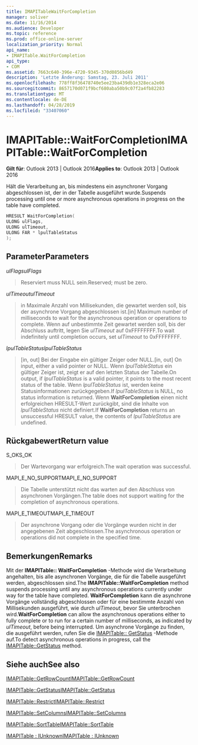```yaml
---
title: IMAPITableWaitForCompletion
manager: soliver
ms.date: 11/16/2014
ms.audience: Developer
ms.topic: reference
ms.prod: office-online-server
localization_priority: Normal
api_name:
- IMAPITable.WaitForCompletion
api_type:
- COM
ms.assetid: 7663c640-396e-4720-9345-370d0856bd49
description: 'Letzte Änderung: Samstag, 23. Juli 2011'
ms.openlocfilehash: 778ff8f36478740e5ee23ba439db1e328eca2e06
ms.sourcegitcommit: 8657170d071f9bcf680aba50b9c07f2a4fb82283
ms.translationtype: MT
ms.contentlocale: de-DE
ms.lasthandoff: 04/28/2019
ms.locfileid: "33407060"
---
```

# <a name="imapitablewaitforcompletion"></a><span data-ttu-id="dfbf8-103">IMAPITable::WaitForCompletion</span><span class="sxs-lookup"><span data-stu-id="dfbf8-103">IMAPITable::WaitForCompletion</span></span>

  
  
<span data-ttu-id="dfbf8-104">**Gilt für**: Outlook 2013 | Outlook 2016</span><span class="sxs-lookup"><span data-stu-id="dfbf8-104">**Applies to**: Outlook 2013 | Outlook 2016</span></span> 
  
<span data-ttu-id="dfbf8-105">Hält die Verarbeitung an, bis mindestens ein asynchroner Vorgang abgeschlossen ist, der in der Tabelle ausgeführt wurde.</span><span class="sxs-lookup"><span data-stu-id="dfbf8-105">Suspends processing until one or more asynchronous operations in progress on the table have completed.</span></span>
  
```cpp
HRESULT WaitForCompletion(
ULONG ulFlags,
ULONG ulTimeout,
ULONG FAR * lpulTableStatus
);
```

## <a name="parameters"></a><span data-ttu-id="dfbf8-106">Parameter</span><span class="sxs-lookup"><span data-stu-id="dfbf8-106">Parameters</span></span>

 <span data-ttu-id="dfbf8-107">_ulFlags_</span><span class="sxs-lookup"><span data-stu-id="dfbf8-107">_ulFlags_</span></span>
  
> <span data-ttu-id="dfbf8-108">Reserviert muss NULL sein.</span><span class="sxs-lookup"><span data-stu-id="dfbf8-108">Reserved; must be zero.</span></span>
    
 <span data-ttu-id="dfbf8-109">_ulTimeout_</span><span class="sxs-lookup"><span data-stu-id="dfbf8-109">_ulTimeout_</span></span>
  
> <span data-ttu-id="dfbf8-110">in Maximale Anzahl von Millisekunden, die gewartet werden soll, bis der asynchrone Vorgang abgeschlossen ist.</span><span class="sxs-lookup"><span data-stu-id="dfbf8-110">[in] Maximum number of milliseconds to wait for the asynchronous operation or operations to complete.</span></span> <span data-ttu-id="dfbf8-111">Wenn auf unbestimmte Zeit gewartet werden soll, bis der Abschluss auftritt, legen Sie _ulTimeout_ auf 0xFFFFFFFF.</span><span class="sxs-lookup"><span data-stu-id="dfbf8-111">To wait indefinitely until completion occurs, set  _ulTimeout_ to 0xFFFFFFFF.</span></span> 
    
 <span data-ttu-id="dfbf8-112">_lpulTableStatus_</span><span class="sxs-lookup"><span data-stu-id="dfbf8-112">_lpulTableStatus_</span></span>
  
> <span data-ttu-id="dfbf8-113">[in, out] Bei der Eingabe ein gültiger Zeiger oder NULL.</span><span class="sxs-lookup"><span data-stu-id="dfbf8-113">[in, out] On input, either a valid pointer or NULL.</span></span> <span data-ttu-id="dfbf8-114">Wenn _lpulTableStatus_ ein gültiger Zeiger ist, zeigt er auf den letzten Status der Tabelle.</span><span class="sxs-lookup"><span data-stu-id="dfbf8-114">On output, if  _lpulTableStatus_ is a valid pointer, it points to the most recent status of the table.</span></span> <span data-ttu-id="dfbf8-115">Wenn _lpulTableStatus_ ist, werden keine Statusinformationen zurückgegeben.</span><span class="sxs-lookup"><span data-stu-id="dfbf8-115">If  _lpulTableStatus_ is NULL, no status information is returned.</span></span> <span data-ttu-id="dfbf8-116">Wenn **WaitForCompletion** einen nicht erfolgreichen HRESULT-Wert zurückgibt, sind die Inhalte von _lpulTableStatus_ nicht definiert.</span><span class="sxs-lookup"><span data-stu-id="dfbf8-116">If **WaitForCompletion** returns an unsuccessful HRESULT value, the contents of  _lpulTableStatus_ are undefined.</span></span> 
    
## <a name="return-value"></a><span data-ttu-id="dfbf8-117">Rückgabewert</span><span class="sxs-lookup"><span data-stu-id="dfbf8-117">Return value</span></span>

<span data-ttu-id="dfbf8-118">S_OK</span><span class="sxs-lookup"><span data-stu-id="dfbf8-118">S_OK</span></span> 
  
> <span data-ttu-id="dfbf8-119">Der Wartevorgang war erfolgreich.</span><span class="sxs-lookup"><span data-stu-id="dfbf8-119">The wait operation was successful.</span></span>
    
<span data-ttu-id="dfbf8-120">MAPI_E_NO_SUPPORT</span><span class="sxs-lookup"><span data-stu-id="dfbf8-120">MAPI_E_NO_SUPPORT</span></span> 
  
> <span data-ttu-id="dfbf8-121">Die Tabelle unterstützt nicht das warten auf den Abschluss von asynchronen Vorgängen.</span><span class="sxs-lookup"><span data-stu-id="dfbf8-121">The table does not support waiting for the completion of asynchronous operations.</span></span>
    
<span data-ttu-id="dfbf8-122">MAPI_E_TIMEOUT</span><span class="sxs-lookup"><span data-stu-id="dfbf8-122">MAPI_E_TIMEOUT</span></span> 
  
> <span data-ttu-id="dfbf8-123">Der asynchrone Vorgang oder die Vorgänge wurden nicht in der angegebenen Zeit abgeschlossen.</span><span class="sxs-lookup"><span data-stu-id="dfbf8-123">The asynchronous operation or operations did not complete in the specified time.</span></span>
    
## <a name="remarks"></a><span data-ttu-id="dfbf8-124">Bemerkungen</span><span class="sxs-lookup"><span data-stu-id="dfbf8-124">Remarks</span></span>

<span data-ttu-id="dfbf8-125">Mit der **IMAPITable:: WaitForCompletion** -Methode wird die Verarbeitung angehalten, bis alle asynchronen Vorgänge, die für die Tabelle ausgeführt werden, abgeschlossen sind.</span><span class="sxs-lookup"><span data-stu-id="dfbf8-125">The **IMAPITable::WaitForCompletion** method suspends processing until any asynchronous operations currently under way for the table have completed.</span></span> <span data-ttu-id="dfbf8-126">**WaitForCompletion** kann die asynchrone Vorgänge vollständig abgeschlossen oder für eine bestimmte Anzahl von Millisekunden ausgeführt, wie durch _ulTimeout_, bevor Sie unterbrochen wird.</span><span class="sxs-lookup"><span data-stu-id="dfbf8-126">**WaitForCompletion** can allow the asynchronous operations either to fully complete or to run for a certain number of milliseconds, as indicated by  _ulTimeout_, before being interrupted.</span></span> <span data-ttu-id="dfbf8-127">Um asynchrone Vorgänge zu finden, die ausgeführt werden, rufen Sie die [IMAPITable:: GetStatus](imapitable-getstatus.md) -Methode auf.</span><span class="sxs-lookup"><span data-stu-id="dfbf8-127">To detect asynchronous operations in progress, call the [IMAPITable::GetStatus](imapitable-getstatus.md) method.</span></span> 
  
## <a name="see-also"></a><span data-ttu-id="dfbf8-128">Siehe auch</span><span class="sxs-lookup"><span data-stu-id="dfbf8-128">See also</span></span>



[<span data-ttu-id="dfbf8-129">IMAPITable::GetRowCount</span><span class="sxs-lookup"><span data-stu-id="dfbf8-129">IMAPITable::GetRowCount</span></span>](imapitable-getrowcount.md)
  
[<span data-ttu-id="dfbf8-130">IMAPITable::GetStatus</span><span class="sxs-lookup"><span data-stu-id="dfbf8-130">IMAPITable::GetStatus</span></span>](imapitable-getstatus.md)
  
[<span data-ttu-id="dfbf8-131">IMAPITable::Restrict</span><span class="sxs-lookup"><span data-stu-id="dfbf8-131">IMAPITable::Restrict</span></span>](imapitable-restrict.md)
  
[<span data-ttu-id="dfbf8-132">IMAPITable::SetColumns</span><span class="sxs-lookup"><span data-stu-id="dfbf8-132">IMAPITable::SetColumns</span></span>](imapitable-setcolumns.md)
  
[<span data-ttu-id="dfbf8-133">IMAPITable::SortTable</span><span class="sxs-lookup"><span data-stu-id="dfbf8-133">IMAPITable::SortTable</span></span>](imapitable-sorttable.md)
  
[<span data-ttu-id="dfbf8-134">IMAPITable : IUnknown</span><span class="sxs-lookup"><span data-stu-id="dfbf8-134">IMAPITable : IUnknown</span></span>](imapitableiunknown.md)

